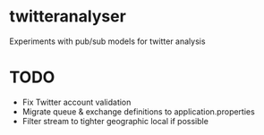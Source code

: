 # twitteranalyser
Experiments with pub/sub models for twitter analysis

# TODO
- Fix Twitter account validation
- Migrate queue & exchange definitions to application.properties
- Filter stream to tighter geographic local if possible
